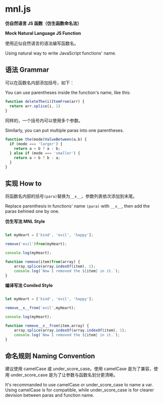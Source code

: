 # mnl.js

**仿自然语言 JS 函数（仿生函数命名法）**

**Mock Natural Language JS Function**

使用近似自然语言的语法编写函数名。

Using natural way to write JavaScript functions' name.

## 语法 Grammar

可以在函数名内部添加括号，如下：

You can use parentheses inside the function's name, like this:

```js
function deleteThe(i)ItemFrom(arr) {
  return arr.splice(i, 1)
}
```

同样的，一个括号内可以使用多个参数。

Similarly, you can put multiple paras into one parentheses.

```js
function the(mode)ValueBetween(a,b) {
  if (mode === 'larger') {
    return a > b ? a : b;
  } else if (mode === 'smaller') {
    return a > b ? b : a;
  }
}
```

## 实现 How to

将函数名内部的括号`(para)`替换为`__x__`，参数列表依次添加到末尾。

Replace parenthesis in functions' name `(para)` with `__x__`, then add the paras behined one by one.

**仿生写法 MNL Style**

```js

let myHeart = ['kind', 'evil', 'happy'];

remove('evil')from(myHeart);

console.log(myHeart);

function remove(item)from(array) {
    array.splice(array.indexOf(item), 1);
    console.log(`Now I removed the ${item} in it.`);
}
```

**编译写法 Comiled Style**

```js

let myHeart = ['kind', 'evil', 'happy'];

remove__x__from('evil',myHeart);

console.log(myHeart);

function remove__x__from(item,array) {
    array.splice(array.indexOf(array.indexOf(item), 1);
    console.log(`Now I removed the ${item} in it.`);
}
```

## 命名规则 Naming Convention

建议使用 camelCase 或 under_score_case。使用 camelCase 是为了兼容，使用 under_score_case 是为了让参数与函数名划分更清晰。

It's recommanded to use camelCase or under_score_case to name a var. Using camelCase is for compatible, while under_score_case is for clearer devision between paras and function name.

